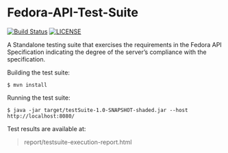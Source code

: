 # Fedora-API-Test-Suite
[![Build Status](https://travis-ci.org/fcrepo4-labs/Fedora-API-Test-Suite.svg?branch=master)](https://travis-ci.org/fcrepo4-labs/Fedora-API-Test-Suite)
[![LICENSE](https://img.shields.io/badge/license-Apache-blue.svg?style=flat-square)](./LICENSE)

A Standalone testing suite that exercises the requirements in the Fedora API Specification indicating the degree of the server’s compliance with the specification.


Building the test suite:
```
$ mvn install
```

Running the test suite:
```
$ java -jar target/testSuite-1.0-SNAPSHOT-shaded.jar --host http://localhost:8080/
```

 Test results are available at:
 > report/testsuite-execution-report.html